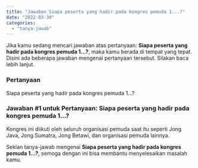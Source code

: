 ```yaml
---
title: "Jawaban Siapa peserta yang hadir pada kongres pemuda 1...?"
date: "2022-03-30"
categories: 
  - "tanya-jawab"
---
```


Jika kamu sedang mencari jawaban atas pertanyaan: **Siapa peserta yang hadir pada kongres pemuda 1...?**, maka kamu berada di tempat yang tepat. Disini ada beberapa jawaban mengenai pertanyaan tersebut. Silakan baca lebih lanjut.

### Pertanyaan

Siapa peserta yang hadir pada kongres pemuda 1...?

### Jawaban #1 untuk Pertanyaan: Siapa peserta yang hadir pada kongres pemuda 1...?

Kongres ini diikuti oleh seluruh organisasi pemuda saat itu seperti Jong Java, Jong Sumatra, Jong Betawi, dan organisasi pemuda lainnya. 

Sekian tanya-jawab mengenai **Siapa peserta yang hadir pada kongres pemuda 1...?**, semoga dengan ini bisa membantu menyelesaikan masalah kamu.
